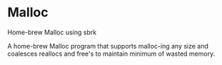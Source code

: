 # Malloc
Home-brew Malloc using sbrk

A home-brew Malloc program that supports malloc-ing any size and coalesces reallocs and free's to maintain minimum
of wasted memory.

